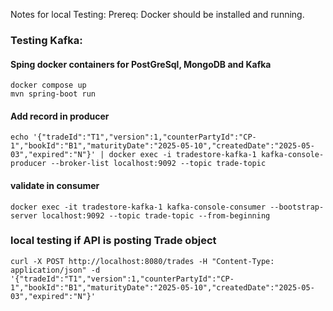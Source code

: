 
Notes for local Testing:
Prereq: Docker should be installed and running.

### Testing Kafka: 
#### Sping docker containers for PostGreSql, MongoDB and Kafka
```
docker compose up
mvn spring-boot run
```

#### Add record  in producer 
```
echo '{"tradeId":"T1","version":1,"counterPartyId":"CP-1","bookId":"B1","maturityDate":"2025-05-10","createdDate":"2025-05-03","expired":"N"}' | docker exec -i tradestore-kafka-1 kafka-console-producer --broker-list localhost:9092 --topic trade-topic
```


#### validate in consumer
```
docker exec -it tradestore-kafka-1 kafka-console-consumer --bootstrap-server localhost:9092 --topic trade-topic --from-beginning
```


### local testing if API is posting Trade object
```
curl -X POST http://localhost:8080/trades -H "Content-Type: application/json" -d '{"tradeId":"T1","version":1,"counterPartyId":"CP-1","bookId":"B1","maturityDate":"2025-05-10","createdDate":"2025-05-03","expired":"N"}'
```
